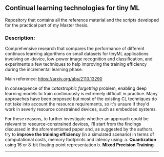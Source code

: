 ## Continual learning technologies for tiny ML
Repository that contains all the reference material and the scripts developed for the practical part of my Master thesis.

### Description: ###
Comprehensive research that compares the performance of different continuos learning algorithms on small datasets for tinyML applications involving on-device, low-power image recognition and classification, and experiments a few techniques to help improving the training efficiency during the incremental learning phase.

Main reference: https://arxiv.org/abs/2110.13290

In consequence of the *catastrophic forgetting* problem, enabling deep learning models to train continuously is extremely difficult in practice. Many approaches have been proposed but most of the existing CL techniques do not take into account the resource requirements, so it's unsure if they'd work in severly resource constrained devices, such as embedded systems. 

For these reasons, to further investigate whether an approach could be relevant to resource-constrained devices, I'll start from the findings discussed in the aforementioned paper and, as suggested by the authors, try to **improve the training efficiency** (in a simulated scenario) in terms of computational costs, memory footprints and latency using:
  a. **Quantization** using 16 or 8-bit floating point representation
  b. **Mixed Precision Training**

***
